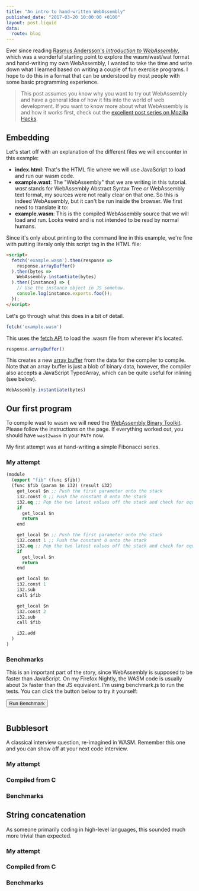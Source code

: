 ```yaml
---
title: "An intro to hand-written WebAssembly"
published_date: "2017-03-20 10:00:00 +0100"
layout: post.liquid
data:
  route: blog
---
```


Ever since reading [Rasmus Andersson's _Introduction to WebAssembly_](https://rsms.me/wasm-intro), which was a wonderful
starting point to explore the wasm/wast/wat format and hand-writing my own WebAssembly, I wanted to take the time and
write down what I learned based on writing a couple of fun exercise programs. I hope to do this in a format that can be understood
by most people with some basic programming experience.

> This post assumes you know why you want to try out WebAssembly and have a general idea of how it fits into the world of web development. If you want to know more about what WebAssembly is and how it works first, check out the [excellent post series on Mozilla Hacks](https://hacks.mozilla.org/2017/02/a-cartoon-intro-to-webassembly/).

## Embedding

Let's start off with an explanation of the different files we will encounter in this example:

- **index.html**: That's the HTML file where we will use JavaScript to load and run our wasm code.
- **example.wast**: The "WebAssembly" that we are writing in this tutorial. *wast* stands for WebAssembly Abstract Syntax Tree *or* WebAssembly text format, my sources were not really clear on that one. So this is indeed WebAssembly, but it can't be run inside the browser. We first need to translate it to:
- **example.wasm**: This is the compiled WebAssembly source that we will load and run. Looks weird and is not intended to be read by normal humans.

Since it's only about printing to the command line in this example, we're fine with putting literaly only this script tag in the HTML file:

```html
<script>
  fetch('example.wasm').then(response =>
    response.arrayBuffer()
  ).then(bytes =>
    WebAssembly.instantiate(bytes)
  ).then({instance} => {
    // Use the instance object in JS somehow.
    console.log(instance.exports.foo());
  });
</script>
```

Let's go through what this does in a bit of detail.

```js
fetch('example.wasm')
```

This uses the [fetch API](https://developer.mozilla.org/en/docs/Web/API/Fetch_API) to load the .wasm file from wherever it's located.

```js
response.arrayBuffer()
```

This creates a new [array buffer](https://developer.mozilla.org/en-US/docs/Web/JavaScript/Typed_arrays) from the data for the compiler to compile. Note that an array buffer is just a blob of binary data, however, the compiler also accepts a JavaScript TypedArray, which can be quite useful for inlining (see below).

```js
WebAssembly.instantiate(bytes)
```

## Our first program

To compile wast to wasm we will need the [WebAssembly Binary Toolkit](https://github.com/WebAssembly/wabt). Please follow the instructions on the page. If everything worked out, you should have `wast2wasm` in your `PATH` now.

My first attempt was at hand-writing a simple Fibonacci series.

### My attempt

```lisp
(module
  (export "fib" (func $fib))
  (func $fib (param $n i32) (result i32)
    get_local $n ;; Push the first parameter onto the stack
    i32.const 0 ;; Push the constant 0 onto the stack
    i32.eq ;; Pop the two latest values off the stack and check for equality
    if
      get_local $n
      return
    end

    get_local $n ;; Push the first parameter onto the stack
    i32.const 1 ;; Push the constant 0 onto the stack
    i32.eq ;; Pop the two latest values off the stack and check for equality
    if
      get_local $n
      return
    end

    get_local $n
    i32.const 1
    i32.sub
    call $fib

    get_local $n
    i32.const 2
    i32.sub
    call $fib

    i32.add
  )
)
```

### Benchmarks

This is an important part of the story, since WebAssembly is supposed to be faster than JavaScript. On my Firefox Nightly,
the WASM code is usually about 3x faster than the JS equivalent. I'm using benchmark.js to run the tests. You can click
the button below to try it yourself:

<button onclick="runBench()">Run Benchmark</button>
<pre><code id="summary"></code></pre>

## Bubblesort

A classical interview question, re-imagined in WASM. Remember this one and you can show off at your next code interview.

### My attempt

### Compiled from C

### Benchmarks

## String concatenation

As someone primarily coding in high-level languages, this sounded much more trivial than expected.

### My attempt

### Compiled from C

### Benchmarks

<script src="/js/lodash.min.js"></script>
<script src="/js/benchmark.js"></script>
<script src="/js/wasm.js"></script>
